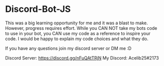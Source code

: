 # Discord-Bot-JS

This was a big learning opportunity for me and it was a blast to make. 
However, progress requires effort. While you CAN NOT take my bots code to use in your bot, you CAN use my code as a reference to inspire your code. 
I would be happy to explain my code choices and what they do.

If you have any questions join my discord server or DM me :D

Discord Server: https://discord.gg/nFuQAtTRjN
My Discord: Acelib25#2173
